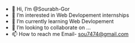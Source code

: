 - 👋 Hi, I’m @Sourabh-Gor
- 👀 I’m interested in Web Devlopement internships
- 🌱 I’m currently learning Web Devlopement
- 💞️ I’m looking to collaborate on ...
- 📫 How to reach me Email- sou7474@gmail.com

<!---
Sourabh-Gor/Sourabh-Gor is a ✨ special ✨ repository because its `README.md` (this file) appears on your GitHub profile.
You can click the Preview link to take a look at your changes.
--->
